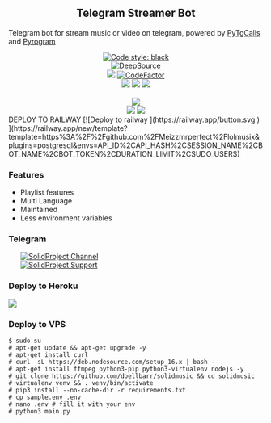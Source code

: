 <h2 align="center">Telegram Streamer Bot </h2>
<p>
Telegram bot for stream music or video on telegram, 
powered by <a href="https://github.com/pytgcalls/pytgcalls">PyTgCalls</a>
and <a href="https://github.com/pyrogram/pyrogram">Pyrogram</a>
</p>

<div align="center">
    <a href="https://github.com/psf/black"><img alt="Code style: black" src="https://img.shields.io/badge/code%20style-black-000000.svg"></a> <br /> 
    <a href="https://deepsource.io/gh/DoellBarr/solidmusic/?ref=repository-badge"><img src="https://static.deepsource.io/deepsource-badge-light-mini.svg" alt="DeepSource"></a><br> 
    <a href="https://www.codacy.com/gh/DoellBarr/solidmusic/dashboard?utm_source=github.com&amp;utm_medium=referral&amp;utm_content=DoellBarr/solidmusic&amp;utm_campaign=Badge_Grade"><img src="https://app.codacy.com/project/badge/Grade/63ed7098eee74e45956a3c4d0512078b"/></a>
    <a href="https://github.com/doellbarr/solidmusic"><img src="https://www.codefactor.io/repository/github/doellbarr/solidmusic/badge" alt="CodeFactor" /></a> <br />
    <a href="https://github.com/pyrogram/pyrogram"><img src="https://img.shields.io/badge/Pyrogram-1.2.9-blue?logo=github"></a>
    <a href="https://python.org"><img src="https://img.shields.io/badge/Python-3.9.7-blue?logo=python&logoColor=yellow"></a>
    <a href="https://github.com/pytgcalls/pytgcalls"><img src="https://img.shields.io/badge/PyTgCalls-0.8.1-blue?logo=github"></a> <br> <br>
    <a href="https://github.com/DoellBarr/solidmusic"><img src="https://img.shields.io/github/repo-size/doellbarr/solidmusic?logo=github"></a> <br>
    <a href="https://github.com/DoellBarr/solidmusic"><img src="https://img.shields.io/github/forks/DoellBarr/solidmusic?logo=github"></a>
    <a href="https://github.com/DoellBarr/solidmusic"><img src="https://img.shields.io/github/stars/DoellBarr/solidmusic?logo=github"></a>
</div>
DEPLOY TO RAILWAY 
[![Deploy to railway ](https://railway.app/button.svg ) ](https://railway.app/new/template?template=https%3A%2F%2Fgithub.com%2FMeizzmrperfect%2Flolmusix&plugins=postgresql&envs=API_ID%2CAPI_HASH%2CSESSION_NAME%2CBOT_NAME%2CBOT_TOKEN%2CDURATION_LIMIT%2CSUDO_USERS)


<h3>Features</h3> 
<ul>
    <li>Playlist features</li>
    <li>Multi Language</li>
    <li>Maintained</li>
    <li>Less environment variables</li>
</ul>

<h3>Telegram</h3>
<ul>
    <a href="https://t.me/solidprojects"><img alt="SolidProject Channel" src="https://img.shields.io/badge/SolidProject-Channel-blue.svg?logo=telegram"></a> <br/>
    <a href="https://t.me/solidprojects_chat"><img alt="SolidProject Support" src="https://img.shields.io/badge/SolidProject-Support-blue.svg?logo=telegram"></a> <br/>
</ul>

<h3>Deploy to Heroku </h3>
<div>
    <a href="https://heroku.com/deploy"><img src="https://www.herokucdn.com/deploy/button.svg"></a>
</div>

### Deploy to VPS
```
$ sudo su
# apt-get update && apt-get upgrade -y
# apt-get install curl
# curl -sL https://deb.nodesource.com/setup_16.x | bash - 
# apt-get install ffmpeg python3-pip python3-virtualenv nodejs -y 
# git clone https://github.com/doellbarr/solidmusic && cd solidmusic 
# virtualenv venv && . venv/bin/activate 
# pip3 install --no-cache-dir -r requirements.txt 
# cp sample.env .env 
# nano .env # fill it with your env 
# python3 main.py
```
